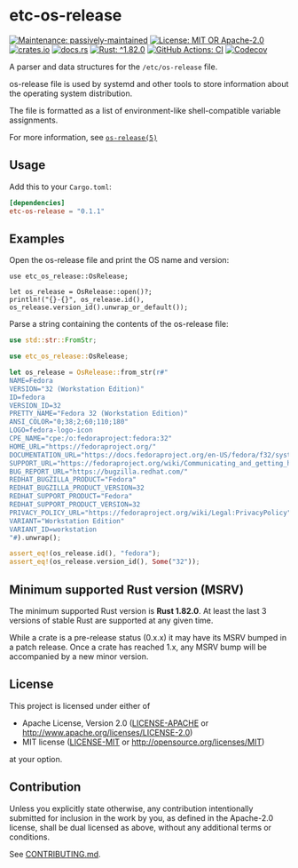 <!-- cargo-sync-rdme title [[ -->
# etc-os-release
<!-- cargo-sync-rdme ]] -->
<!-- cargo-sync-rdme badge [[ -->
[![Maintenance: passively-maintained](https://img.shields.io/badge/maintenance-passively--maintained-yellowgreen.svg?style=flat-square)](https://doc.rust-lang.org/cargo/reference/manifest.html#the-badges-section)
[![License: MIT OR Apache-2.0](https://img.shields.io/crates/l/etc-os-release.svg?style=flat-square)](#license)
[![crates.io](https://img.shields.io/crates/v/etc-os-release.svg?logo=rust&style=flat-square)](https://crates.io/crates/etc-os-release)
[![docs.rs](https://img.shields.io/docsrs/etc-os-release.svg?logo=docs.rs&style=flat-square)](https://docs.rs/etc-os-release)
[![Rust: ^1.82.0](https://img.shields.io/badge/rust-^1.82.0-93450a.svg?logo=rust&style=flat-square)](https://doc.rust-lang.org/cargo/reference/manifest.html#the-rust-version-field)
[![GitHub Actions: CI](https://img.shields.io/github/actions/workflow/status/gifnksm/etc-os-release/ci.yml.svg?label=CI&logo=github&style=flat-square)](https://github.com/gifnksm/etc-os-release/actions/workflows/ci.yml)
[![Codecov](https://img.shields.io/codecov/c/github/gifnksm/etc-os-release.svg?label=codecov&logo=codecov&style=flat-square)](https://codecov.io/gh/gifnksm/etc-os-release)
<!-- cargo-sync-rdme ]] -->

<!-- cargo-sync-rdme rustdoc [[ -->
A parser and data structures for the `/etc/os-release` file.

os-release file is used by systemd and other tools to store information about the
operating system distribution.

The file is formatted as a list of environment-like shell-compatible
variable assignments.

For more information, see [`os-release(5)`]

## Usage

Add this to your `Cargo.toml`:

````toml
[dependencies]
etc-os-release = "0.1.1"
````

## Examples

Open the os-release file and print the OS name and version:

````rust,no_run
use etc_os_release::OsRelease;

let os_release = OsRelease::open()?;
println!("{}-{}", os_release.id(), os_release.version_id().unwrap_or_default());
````

Parse a string containing the contents of the os-release file:

````rust
use std::str::FromStr;

use etc_os_release::OsRelease;

let os_release = OsRelease::from_str(r#"
NAME=Fedora
VERSION="32 (Workstation Edition)"
ID=fedora
VERSION_ID=32
PRETTY_NAME="Fedora 32 (Workstation Edition)"
ANSI_COLOR="0;38;2;60;110;180"
LOGO=fedora-logo-icon
CPE_NAME="cpe:/o:fedoraproject:fedora:32"
HOME_URL="https://fedoraproject.org/"
DOCUMENTATION_URL="https://docs.fedoraproject.org/en-US/fedora/f32/system-administrators-guide/"
SUPPORT_URL="https://fedoraproject.org/wiki/Communicating_and_getting_help"
BUG_REPORT_URL="https://bugzilla.redhat.com/"
REDHAT_BUGZILLA_PRODUCT="Fedora"
REDHAT_BUGZILLA_PRODUCT_VERSION=32
REDHAT_SUPPORT_PRODUCT="Fedora"
REDHAT_SUPPORT_PRODUCT_VERSION=32
PRIVACY_POLICY_URL="https://fedoraproject.org/wiki/Legal:PrivacyPolicy"
VARIANT="Workstation Edition"
VARIANT_ID=workstation
"#).unwrap();

assert_eq!(os_release.id(), "fedora");
assert_eq!(os_release.version_id(), Some("32"));
````

[`os-release(5)`]: https://www.freedesktop.org/software/systemd/man/os-release.html
<!-- cargo-sync-rdme ]] -->

## Minimum supported Rust version (MSRV)

The minimum supported Rust version is **Rust 1.82.0**.
At least the last 3 versions of stable Rust are supported at any given time.

While a crate is a pre-release status (0.x.x) it may have its MSRV bumped in a patch release.
Once a crate has reached 1.x, any MSRV bump will be accompanied by a new minor version.

## License

This project is licensed under either of

* Apache License, Version 2.0
   ([LICENSE-APACHE](LICENSE-APACHE) or <http://www.apache.org/licenses/LICENSE-2.0>)
* MIT license
   ([LICENSE-MIT](LICENSE-MIT) or <http://opensource.org/licenses/MIT>)

at your option.

## Contribution

Unless you explicitly state otherwise, any contribution intentionally submitted
for inclusion in the work by you, as defined in the Apache-2.0 license, shall be
dual licensed as above, without any additional terms or conditions.

See [CONTRIBUTING.md](CONTRIBUTING.md).
